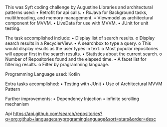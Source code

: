 This was Syft coding challenge by Augustine
Libraries and architectural patterns used:
    •   Retrofit for api calls.
    •   RxJava for Background tasks, multithreading, and memory management.
    •   Viewmodel as architectural component for MVVM.
    •   LiveData for use with MVVM.
    •   JUnit for unit testing.

The task accomplished include:
    •	Display list of search results.
        o	Display search results in a RecyclerView.
    •	A searchbox to type a query.
        o	This would display results as the user types in text.
        o	Most popular repositories will appear first in the search results.
    •	Statistics about the current search.
        o	Number of Repositories found and the elapsed time.
    •	A facet list for filtering results.
        o	Filter by pragramming language.

Programming Language used: Kotlin

Extra tasks accomplished:
    •	Testing with JUnit
    •	Use of Architectural MVVM Pattern

Further improvements:
    •	Dependency Injection
    •	infinite scrolling mechanism

Api
https://api.github.com/search/repositories?q=org:github+language:anyprograminglanguage&sort=stars&order=desc